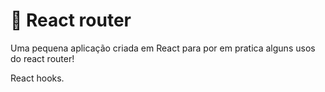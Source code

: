 # 📱 React router

Uma pequena aplicação criada em React para por em pratica alguns usos do react router!

React hooks.
